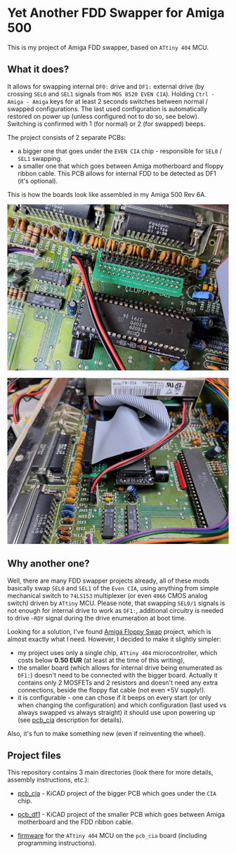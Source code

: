 # Yet Another FDD Swapper for Amiga 500

This is my project of Amiga FDD swapper, based on `ATtiny 404` MCU. 

## What it does?

It allows for swapping internal `DF0:` drive and `DF1:` external drive (by crossing `SEL0` and `SEL1` signals from `MOS 8520 EVEN CIA`). Holding `Ctrl - Amiga - Amiga` keys for at least 2 seconds switches between normal / swapped configurations. The last used configuration is automatically restored on power up (unless configured not to do so, see below). Switching is confirmed with 1 (for normal) or 2 (for swapped) beeps.

The project consists of 2 separate PCBs:

* a bigger one that goes under the `EVEN CIA` chip - responsible for `SEL0` / `SEL1` swapping.
* a smaller one that which goes between Amiga motherboard and floppy ribbon cable. This PCB allows for internal FDD to be detected as DF1 (it's optional).

This is how the boards look like assembled in my Amiga 500 Rev 6A.

![](img/boards1.jpg)

![](img/boards2.jpg)

## Why another one?

Well, there are many FDD swapper projects already, all of these mods basically swap `SEL0` and `SEL1` of the `Even CIA`, using anything from simple mechanical switch to `74LS153` multiplexer (or even `4066` CMOS analog switch) driven by `ATtiny` MCU. Please note, that swapping `SEL0/1` signals is not enough for internal drive to work as `DF1:`, additional circuitry is needed to drive `~RDY` signal during the drive enumeration at boot time.

Looking for a solution, I've found [Amiga Floppy Swap](https://github.com/retronicdesign/AmigaFloppySwap) project, which is almost exactly what I need. However, I decided to make it slightly simpler:

* my project uses only a single chip, `ATtiny 404` microcontroller, which costs below **0.50 EUR** (at least at the time of this writing),
* the smaller board (which allows for internal drive being enumerated as `DF1:`) doesn't need to be connected with the bigger board. Actually it contains only 2 MOSFETs and 2 resistors and doesn't need any extra connections, beside the floppy flat cable (not even +5V supply!). 
* it is configurable - one can chose if it beeps on every start (or only when changing the configuration) and which configuration (last used vs always swapped vs always straight) it should use upon powering up (see [pcb_cia](pcb_cia) description for details).

Also, it's fun to make something new (even if reinventing the wheel).

## Project files

This repository contains 3 main directories (look there for more details, assembly instructions, etc.):

* [pcb_cia](pcb_cia) - KiCAD project of the bigger PCB which goes under the `CIA` chip.
* [pcb_df1](pcb_df1) - KiCAD project of the smaller PCB which goes between Amiga motherboard and the FDD ribbon cable. 

* [firmware](firmware) for the `ATtiny 404` MCU on the `pcb_cia` board (including programming instructions).


